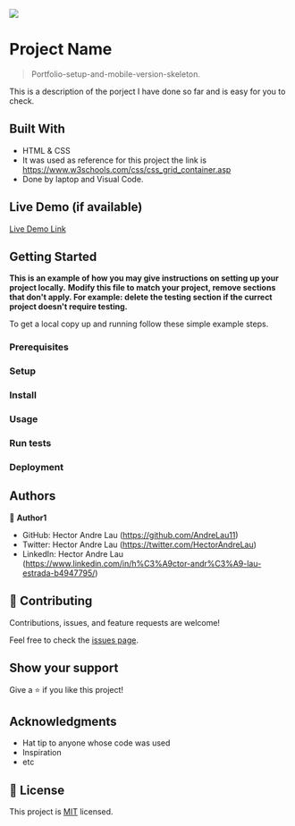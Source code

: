 ![](https://img.shields.io/badge/Microverse-blueviolet)

# Project Name

> Portfolio-setup-and-mobile-version-skeleton.

This is a description of the porject I have done so far and is easy for you to check.


## Built With

- HTML & CSS
- It was used as reference for this project the link is https://www.w3schools.com/css/css_grid_container.asp
- Done by laptop and Visual Code.

## Live Demo (if available)

[Live Demo Link](https://livedemo.com)


## Getting Started

**This is an example of how you may give instructions on setting up your project locally.**
**Modify this file to match your project, remove sections that don't apply. For example: delete the testing section if the currect project doesn't require testing.**


To get a local copy up and running follow these simple example steps.

### Prerequisites

### Setup

### Install

### Usage

### Run tests

### Deployment



## Authors

👤 **Author1**

- GitHub: Hector Andre Lau (https://github.com/AndreLau11)
- Twitter: Hector Andre Lau (https://twitter.com/HectorAndreLau)
- LinkedIn: Hector Andre Lau (https://www.linkedin.com/in/h%C3%A9ctor-andr%C3%A9-lau-estrada-b4947795/)

## 🤝 Contributing

Contributions, issues, and feature requests are welcome!

Feel free to check the [issues page](https://github.com/AndreLau11/Portfolio-setup-and-mobile-version-skeleton/issues).

## Show your support

Give a ⭐️ if you like this project!

## Acknowledgments

- Hat tip to anyone whose code was used
- Inspiration
- etc

## 📝 License

This project is [MIT](./MIT.md) licensed.
